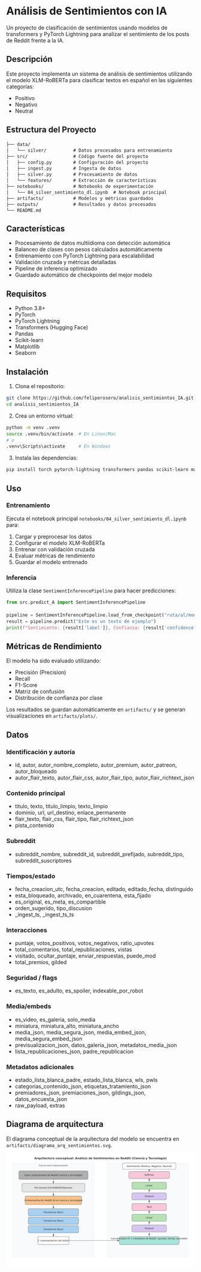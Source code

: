 # Análisis de Sentimientos con IA

Un proyecto de clasificación de sentimientos usando modelos de transformers y PyTorch Lightning para analizar el sentimiento de los posts de Reddit frente a la IA.

## Descripción

Este proyecto implementa un sistema de análisis de sentimientos utilizando el modelo XLM-RoBERTa para clasificar textos en español en las siguientes categorías:
- Positivo
- Negativo  
- Neutral

## Estructura del Proyecto

```
├── data/
│   └── silver/          # Datos procesados para entrenamiento
├── src/                 # Código fuente del proyecto
│   ├── config.py        # Configuración del proyecto
│   ├── ingest.py        # Ingesta de datos
│   ├── silver.py        # Procesamiento de datos
│   └── features/        # Extracción de características
├── notebooks/           # Notebooks de experimentación
│   └── 04_silver_sentimiento_dl.ipynb  # Notebook principal
├── artifacts/           # Modelos y métricas guardados
├── outputs/             # Resultados y datos procesados
└── README.md
```

## Características

- Procesamiento de datos multiidioma con detección automática
- Balanceo de clases con pesos calculados automáticamente
- Entrenamiento con PyTorch Lightning para escalabilidad
- Validación cruzada y métricas detalladas
- Pipeline de inferencia optimizado
- Guardado automático de checkpoints del mejor modelo

## Requisitos

- Python 3.8+
- PyTorch
- PyTorch Lightning
- Transformers (Hugging Face)
- Pandas
- Scikit-learn
- Matplotlib
- Seaborn

## Instalación

1. Clona el repositorio:
```bash
git clone https://github.com/feliperosero/analisis_sentimientos_IA.git
cd analisis_sentimientos_IA
```

2. Crea un entorno virtual:
```bash
python -m venv .venv
source .venv/bin/activate  # En Linux/Mac
# o
.venv\Scripts\activate     # En Windows
```

3. Instala las dependencias:
```bash
pip install torch pytorch-lightning transformers pandas scikit-learn matplotlib seaborn tqdm langdetect pyarrow
```

## Uso

### Entrenamiento

Ejecuta el notebook principal `notebooks/04_silver_sentimiento_dl.ipynb` para:
1. Cargar y preprocesar los datos
2. Configurar el modelo XLM-RoBERTa
3. Entrenar con validación cruzada
4. Evaluar métricas de rendimiento
5. Guardar el modelo entrenado

### Inferencia

Utiliza la clase `SentimentInferencePipeline` para hacer predicciones:

```python
from src.predict_A import SentimentInferencePipeline

pipeline = SentimentInferencePipeline.load_from_checkpoint("ruta/al/modelo.ckpt")
result = pipeline.predict("Este es un texto de ejemplo")
print(f"Sentimiento: {result['label']}, Confianza: {result['confidence']:.3f}")
```

## Métricas de Rendimiento

El modelo ha sido evaluado utilizando:
- Precisión (Precision)
- Recall
- F1-Score
- Matriz de confusión
- Distribución de confianza por clase

Los resultados se guardan automáticamente en `artifacts/` y se generan visualizaciones en `artifacts/plots/`.

## Datos

### Identificación y autoría
- id, autor, autor_nombre_completo, autor_premium, autor_patreon, autor_bloqueado
- autor_flair_texto, autor_flair_css, autor_flair_tipo, autor_flair_richtext_json

### Contenido principal
- titulo, texto, titulo_limpio, texto_limpio
- dominio, url, url_destino, enlace_permanente
- flair_texto, flair_css, flair_tipo, flair_richtext_json
- pista_contenido

### Subreddit
- subreddit_nombre, subreddit_id, subreddit_prefijado, subreddit_tipo, subreddit_suscriptores

### Tiempos/estado
- fecha_creacion_utc, fecha_creacion, editado, editado_fecha, distinguido
- esta_bloqueado, archivado, en_cuarentena, esta_fijado
- es_original, es_meta, es_compartible
- orden_sugerido, tipo_discusion
- _ingest_ts, _ingest_ts_ts

### Interacciones
- puntaje, votos_positivos, votos_negativos, ratio_upvotes
- total_comentarios, total_republicaciones, vistas
- visitado, ocultar_puntaje, enviar_respuestas, puede_mod
- total_premios, gilded

### Seguridad / flags
- es_texto, es_adulto, es_spoiler, indexable_por_robot

### Media/embeds
- es_video, es_galeria, solo_media
- miniatura, miniatura_alto, miniatura_ancho
- media_json, media_segura_json, media_embed_json, media_segura_embed_json
- previsualizacion_json, datos_galeria_json, metadatos_media_json
- lista_republicaciones_json, padre_republicacion

### Metadatos adicionales
- estado_lista_blanca_padre, estado_lista_blanca, wls, pwls
- categorias_contenido_json, etiquetas_tratamiento_json
- premiadores_json, premiaciones_json, gildings_json, datos_encuesta_json
- raw_payload, extras

## Diagrama de arquitectura

El diagrama conceptual de la arquitectura del modelo se encuentra en `artifacts/diagrama_arq_sentimientos.svg`.

![Arquitectura del modelo](artifacts/diagrama_arq_sentimientos.svg)
